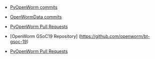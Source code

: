 * [PyOpenWorm commits](https://github.com/openworm/PyOpenWorm/commits?author=jaideep-seth)

* [OpenWormData commits](https://github.com/openworm/OpenWormData/commits?author=jaideep-seth)

* [PyOpenWorm Pull Requests](https://github.com/openworm/PyOpenWorm/pulls/jaideep-seth)

* [OpenWorm GSoC19 Repository] (https://github.com/openworm/bt-gsoc-19)

* [PyOpenWorm Pull Requests](https://github.com/jaideep-seth/Torrent_client_gsoc2019)

